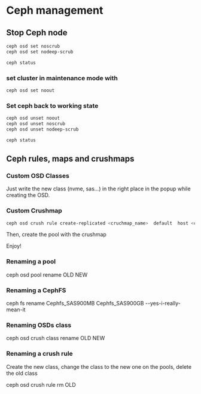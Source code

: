 # Ceph management

## Stop Ceph node

```bash
ceph osd set noscrub
ceph osd set nodeep-scrub

ceph status
```

### set cluster in maintenance mode with

```bash
ceph osd set noout
```

### Set ceph back to working state

```bash
ceph osd unset noout
ceph osd unset noscrub
ceph osd unset nodeep-scrub

ceph status
```

## Ceph rules, maps and crushmaps

### Custom OSD Classes

Just write the new class (nvme, sas...) in the right place in the popup while creating the OSD.

### Custom Crushmap

```bash
ceph osd crush rule create-replicated <cruchmap_name>  default  host <class_name>
```

Then, create the pool with the crushmap

Enjoy!

### Renaming a pool

ceph osd pool rename OLD NEW

### Renaming a CephFS

ceph fs rename Cephfs_SAS900MB Cephfs_SAS900GB --yes-i-really-mean-it

### Renaming OSDs class

ceph osd crush class rename OLD NEW

### Renaming a crush rule

Create the new class, change the class to the new one on the pools, delete the old class

ceph osd crush rule rm OLD
